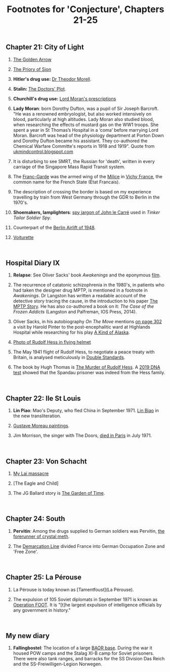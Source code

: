 ﻿---
layout: post
title: Footnotes for 'Conjecture', Chapters 21-25
category: references
---




## Chapter 21:  City of Light

1. [The Golden Arrow](https://en.wikipedia.org/wiki/Golden_Arrow_(train))

2. [The Priory of Sion](https://en.wikipedia.org/wiki/Priory_of_Sion)

3. **Hitler's drug use:** [Dr Theodor Morell](https://en.wikipedia.org/wiki/Theodor_Morell).

4. **Stalin:** [The Doctors' Plot](https://en.wikipedia.org/wiki/Doctors%27_plot).

5. **Churchill's drug use:** [Lord Moran's prescriptions](https://www.bmj.com/content/310/6993/1537.4)

6. **Lady Moran**: born Dorothy Dufton, was a pupil of Sir Joseph Barcroft. "He was a renowned embryologist, but also worked intensively on blood, particularly at high altitudes. Lady Moran also studied blood, when researching the effects of mustard gas on the WW1 troops.  She spent a year in St Thomas’s Hospital in a ‘coma’ before marrying Lord Moran.  Barcroft was head of the physiology department at Porton Down and Dorothy Dufton became his assistant.  They co-authored the Chemical Warfare Committe's reports in 1918 and 1919". Quote from [ukmindcontrol.blogspot.com](http://ukmindcontrol.blogspot.com/2012/10/copyrighted-images-used-under-fair-use.html)

7. It is disturbing to see SMRT, the Russian for 'death', written in every carriage of the Singapore Mass Rapid Transit system.

8.   The [Franc-Garde](https://en.wikipedia.org/wiki/Franc-Garde) was the armed wing of the [Milice](https://en.wikipedia.org/wiki/Milice) in [Vichy France](https://en.wikipedia.org/wiki/Milice), the common name for the French State (Etat Francais). 

9. The description of crossing the border is based on my experience travelling by train from West Germany through the GDR to Berlin in the 1970's. 

10. **Shoemakers, lamplighters**: [spy jargon of John le Carré](http://www.bbcamerica.com/anglophenia/2012/03/the-brit-list-tinker-tailor-glossary-20-terms-you-should-know-before-watching) used in *Tinker Tailor Soldier Spy*.

11. Counterpart of the [Berlin Airlift of 1948](https://www.history.com/topics/cold-war/berlin-airlift).

12. [Voiturette](https://www.bbc.co.uk/news/magazine-35210572)


<br/>

## Hospital Diary IX

1. **Relapse**: See Oliver Sacks' book *Awakenings* and the eponymous [film](https://www.imdb.com/title/tt0099077/).

2. The recurrence of catatonic schizophrenia in the 1980's, in patients who had taken the designer drug MPTP, is mentioned in a footnote in *Awakenings*. Dr Langston has written a readable account of the detective story tracing the cause, in the introduction to his paper [The MPTP Story](https://www.ncbi.nlm.nih.gov/pmc/articles/PMC5345642/). He has also co-authored a book on it: *The Case of the Frozen Addicts* (Langston and Palfreman, IOS Press, 2014). 

3. Oliver Sacks, in his autobiography *On The Move* mentions [on page 302](https://books.google.co.uk/books?id=7qiVCwAAQBAJ&pg=PA302) a visit by Harold Pinter to the post-encephalitic ward at Highlands Hospital while researching for his play [A Kind of Alaska](http://www.haroldpinter.org/plays/plays_alaska.shtml).

4. [Photo of Rudolf Hess in flying helmet](https://www.gettyimages.co.uk/detail/news-photo/hess-rudolf-26-04-1894-politiker-nsdap-dunterh%C3%A4lt-sich-vor-news-photo/541076451) 

5. The May 1941 flight of Rudolf Hess, to negotiate a peace treaty with Britain, is analysed meticulously in [Double Standards](http://www.picknettprince.com/double.htm).

6. The book by Hugh Thomas is [The Murder of Rudolf Hess](https://www.amazon.co.uk/Murder-Rudolf-Hess-Hugh-Thomas/dp/0340243015). A [2019 DNA test](https://www.bbc.co.uk/news/world-europe-46964928) showed that the Spandau prisoner was indeed from the Hess family.

<br/>

## Chapter 22:  Ile St Louis

1. **Lin Piao**: Mao's Deputy, who fled China in September 1971. [Lin Biao](https://en.wikipedia.org/wiki/Lin_Biao#%22Lin_Biao_incident%22_and_death) in the new transliteration.

2. [Gustave Moreau paintings](https://www.wikiart.org/en/gustave-moreau).

3. Jim Morrison, the singer with The Doors, [died in Paris](https://bonjourparis.com/history/jim-morrison-in-paris/) in July 1971.

<br/>

## Chapter 23:   Von Schacht

1. [My Lai massacre](https://en.wikipedia.org/wiki/My_Lai_Massacre)

2. [The Eagle and Child]

3. The JG Ballard story is [The Garden of Time](http://www.societashorti.com/jdballard_thegardenoftime.pdf).

<br/>

## Chapter 24:   South

1. **Pervitin**: Among the drugs supplied to German soldiers was Pervitin, [the forerunner of crystal meth](https://www.spiegel.de/international/germany/crystal-meth-origins-link-back-to-nazi-germany-and-world-war-ii-a-901755.html).

2. The [Demarcation Line](https://en.wikipedia.org/wiki/Demarcation_line_(France)) divided France into German Occupation Zone and 'Free Zone'.

<br/>

## Chapter 25:  La Pérouse

1. La Pérouse is today known as [Tamentfoust](La Pérouse).

2. The expulsion of 105 Soviet diplomats in September 1971 is known as [Operation FOOT](https://en.wikipedia.org/wiki/Operation_FOOT). It is "[t]he largest expulsion of intelligence officials by any government in history."

<br/>

##   My new diary

1. **Fallingbostel**: The location of a large [BAOR base](http://www.baor-locations.org/fallingbostel.aspx.html). During the war it housed POW camps and the Stalag XI-B camp for Soviet prisoners. There were also tank ranges, and barracks for the SS Division Das Reich and the SS-Freiwilligen-Legion Norwegen.


<br/>



